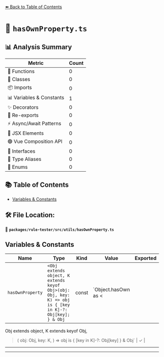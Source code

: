 [⬅️ Back to Table of Contents](../../../../index.md)

# 📄 `hasOwnProperty.ts`

## 📊 Analysis Summary

| Metric | Count |
|--------|-------|
| 🔧 Functions | 0 |
| 🧱 Classes | 0 |
| 📦 Imports | 0 |
| 📊 Variables & Constants | 1 |
| ✨ Decorators | 0 |
| 🔄 Re-exports | 0 |
| ⚡ Async/Await Patterns | 0 |
| 💠 JSX Elements | 0 |
| 🟢 Vue Composition API | 0 |
| 📐 Interfaces | 0 |
| 📑 Type Aliases | 0 |
| 🎯 Enums | 0 |

## 📚 Table of Contents

- [Variables & Constants](#variables-constants)

## 🛠️ File Location:
📂 **`packages/rule-tester/src/utils/hasOwnProperty.ts`**

## Variables & Constants

| Name | Type | Kind | Value | Exported |
|------|------|------|-------|----------|
| `hasOwnProperty` | `<Obj extends object, K extends keyof Obj>(obj: Obj, key: K) => obj is { [key in K]-?: Obj[key]; } & Obj` | const | `Object.hasOwn as <
  Obj extends object,
  K extends keyof Obj,
>(
  obj: Obj,
  key: K,
) => obj is { [key in K]-?: Obj[key] } & Obj` | ✓ |


---


---
